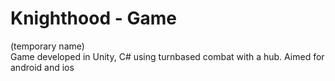 # Knighthood - Game
(temporary name)  
Game developed in Unity, C# using turnbased combat with a hub. Aimed for android and ios
